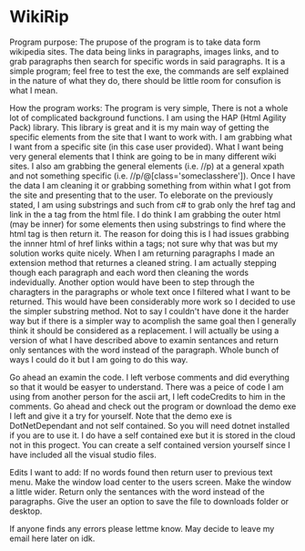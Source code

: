 # WikiRip
Program purpose:
The prupose of the program is to take data form wikipedia sites.
The data being links in paragraphs, images links, and to grab paragraphs then search for specific 
words in said paragraphs. It is a simple program; feel free to test the exe, the commands are 
self explained in the nature of what they do, there should be little room for consufion is what I mean.

How the program works:
The program is very simple, There is not a whole lot of complicated background functions. I am using the 
HAP (Html Agility Pack) library. This library is great and it is my main way of getting the specific elements 
from the site that I want to work with. I am grabbing what I want from a specific site (in this case user provided).
What I want being very general elements that I think are going to be in many different wiki sites. I also am grabbing the 
general elements (i.e. //p) at a general xpath and not something specific (i.e. //p/@[class='someclasshere']). Once I 
have the data I am cleaning it or grabbing something from within what I got from the site and presenting that to the user.
To eleborate on the previously stated, I am using substrings and such from c# to grab only the href tag and link in the a 
tag from the html file. I do think I am grabbing the outer html (may be inner) for some elements then using substrings to find
where the html tag is then return it. The reason for doing this is I had issues grabbing the innner html of href links within
a tags; not sure why that was but my solution works quite nicely. When I am returning paragraphs I made an extension method 
that returnes a cleaned string. I am actually stepping though each paragraph and each word then cleaning the words indevidually.
Another option would have been to step through the charagters in the paragraphs or whole text once I filtered what I want to be 
returned. This would have been considerably more work so I decided to use the simpler substring method. Not to say I couldn't have 
done it the harder way but if there is a simpler way to acomplish the same goal then I generally think it should be considered as
a replacement. I will actually be using a version of what I have described above to examin sentances and return only sentances with 
the word instead of the paragraph. Whole bunch of ways I could do it but I am going to do this way.

Go ahead an examin the code. I left verbose comments and did everything so that it would be easyer to understand. There was 
a peice of code I am using from another person for the ascii art, I left codeCredits to him in the comments. Go ahead and check
out the program or download the demo exe I left and give it a try for yourself. Note that the demo exe is DotNetDependant and not 
self contained. So you will need dotnet installed if you are to use it. I do have a self contained exe but it is stored in the cloud
not in this progect. You can create a self contained version yourself since I have included all the visual studio files.

Edits I want to add:
	If no words found then return user to previous text menu.
	Make the window load center to the users screen.
	Make the window a little wider.
	Return only the sentances with the word instead of the paragraphs.
	Give the user an option to save the file to downloads folder or desktop.

If anyone finds any errors please lettme know. 
May decide to leave my email here later on idk.